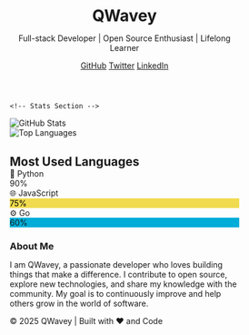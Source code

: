 <!DOCTYPE html>
<html lang="en">
<head>
<meta charset="UTF-8">
<meta name="viewport" content="width=device-width, initial-scale=1.0">
<title>QWavey GitHub Profile</title>
<link href="https://fonts.googleapis.com/css2?family=Roboto:wght@400;700&display=swap" rel="stylesheet">
<style>
  /* ===== Reset & Global ===== */
  * {
    margin: 0;
    padding: 0;
    box-sizing: border-box;
  }

  body {
    font-family: 'Roboto', sans-serif;
    background: linear-gradient(135deg, #1f1c2c, #928dab);
    color: #fff;
    line-height: 1.6;
  }

  a {
    text-decoration: none;
    color: inherit;
  }

  /* ===== Container ===== */
  .container {
    max-width: 1000px;
    margin: 50px auto;
    padding: 20px;
  }

  /* ===== Header ===== */
  header {
    text-align: center;
    margin-bottom: 50px;
  }

  header h1 {
    font-size: 3em;
    background: linear-gradient(90deg, #ff6a00, #ee0979);
    -webkit-background-clip: text;
    -webkit-text-fill-color: transparent;
    animation: slideIn 2s ease-out;
  }

  @keyframes slideIn {
    from { opacity: 0; transform: translateY(-50px);}
    to { opacity: 1; transform: translateY(0);}
  }

  header p {
    font-size: 1.2em;
    margin-top: 10px;
    color: #ddd;
  }

  /* ===== Buttons ===== */
  .buttons {
    display: flex;
    justify-content: center;
    gap: 20px;
    margin-top: 25px;
  }

  .buttons a {
    padding: 12px 25px;
    border-radius: 30px;
    background: linear-gradient(90deg, #ff6a00, #ee0979);
    color: #fff;
    font-weight: bold;
    transition: 0.3s;
  }

  .buttons a:hover {
    transform: translateY(-5px);
    box-shadow: 0 10px 20px rgba(0,0,0,0.3);
  }

  /* ===== Stats Section ===== */
  .stats-section {
    display: flex;
    flex-wrap: wrap;
    justify-content: center;
    gap: 30px;
    margin-bottom: 50px;
    animation: fadeIn 2s ease-out;
  }

  .card {
    background: rgba(255,255,255,0.05);
    border-radius: 20px;
    padding: 20px;
    min-width: 300px;
    flex: 1;
    max-width: 450px;
    box-shadow: 0 5px 15px rgba(0,0,0,0.3);
    transition: transform 0.3s, box-shadow 0.3s;
  }

  .card:hover {
    transform: translateY(-10px);
    box-shadow: 0 15px 30px rgba(0,0,0,0.5);
  }

  .card img {
    width: 100%;
    border-radius: 15px;
  }

  @keyframes fadeIn {
    from { opacity: 0;}
    to { opacity: 1;}
  }

  /* ===== Language Bars ===== */
  .languages {
    margin: 50px 0;
  }

  .languages h2 {
    text-align: center;
    font-size: 2em;
    margin-bottom: 30px;
    background: linear-gradient(90deg, #ee0979, #ff6a00);
    -webkit-background-clip: text;
    -webkit-text-fill-color: transparent;
  }

  .language {
    display: flex;
    align-items: center;
    margin-bottom: 15px;
    animation: slideLeft 1s ease-out;
  }

  .language span {
    flex: 1;
    font-size: 1.1em;
  }

  .bar {
    flex: 3;
    height: 20px;
    background: rgba(255,255,255,0.2);
    border-radius: 10px;
    overflow: hidden;
    margin-left: 15px;
  }

  .fill {
    height: 100%;
    border-radius: 10px;
    width: 0;
    text-align: right;
    padding-right: 10px;
    color: #fff;
    font-weight: bold;
    line-height: 20px;
  }

  .python { background: #306998; animation: grow 1s forwards 0.5s; }
  .javascript { background: #f0db4f; color: #000; animation: grow 1s forwards 0.8s; }
  .go { background: #00add8; animation: grow 1s forwards 1.1s; }

  @keyframes grow {
    from { width: 0;}
    to { width: 90%;}
  }

  @keyframes slideLeft {
    from { opacity: 0; transform: translateX(-50px);}
    to { opacity: 1; transform: translateX(0);}
  }

  /* ===== Footer ===== */
  footer {
    text-align: center;
    margin: 50px 0;
    color: #aaa;
    font-size: 0.9em;
  }

  /* ===== Section Separators ===== */
  .separator {
    height: 4px;
    width: 150px;
    background: linear-gradient(90deg, #ff6a00, #ee0979);
    margin: 50px auto;
    border-radius: 2px;
  }

  /* ===== Animations for cards ===== */
  .card:hover img {
    transform: scale(1.05);
    transition: transform 0.3s;
  }

  /* ===== Extra Info Section ===== */
  .extra {
    text-align: center;
    margin-top: 50px;
  }

  .extra h3 {
    font-size: 1.8em;
    margin-bottom: 20px;
  }

  .extra p {
    font-size: 1.1em;
    max-width: 700px;
    margin: 0 auto;
    color: #ddd;
  }

</style>
</head>
<body>
  <div class="container">
    <!-- Header -->
    <header>
      <h1>QWavey</h1>
      <p>Full-stack Developer | Open Source Enthusiast | Lifelong Learner</p>
      <div class="buttons">
        <a href="https://github.com/QWavey" target="_blank">GitHub</a>
        <a href="https://twitter.com/QWavey" target="_blank">Twitter</a>
        <a href="https://www.linkedin.com/in/QWavey/" target="_blank">LinkedIn</a>
      </div>
    </header>

  <div class="separator"></div>

    <!-- Stats Section -->
   <section class="stats-section">
      <div class="card">
        <img src="https://github-readme-stats.vercel.app/api?username=QWavey&show_icons=true&theme=radical&hide_border=true" alt="GitHub Stats">
      </div>
      <div class="card">
        <img src="https://github-readme-stats.vercel.app/api/top-langs/?username=QWavey&layout=compact&theme=radical" alt="Top Languages">
      </div>
    </section>

  <div class="separator"></div>

 
  <section class="languages">
      <h2>Most Used Languages</h2>

     
      
  <div class="language">
        <span>🐍 Python</span>
        <div class="bar"><div class="fill python">90%</div></div>
      </div>
      <div class="language">
        <span>🌐 JavaScript</span>
        <div class="bar"><div class="fill javascript">75%</div></div>
      </div>
      <div class="language">
        <span>⚙️ Go</span>
        <div class="bar"><div class="fill go">60%</div></div>
      </div>
    </section>

  <div class="separator"></div>

   
  <section class="extra">
      <h3>About Me</h3>
      <p>
        I am QWavey, a passionate developer who loves building things that make a difference.
        I contribute to open source, explore new technologies, and share my knowledge with the
        community. My goal is to continuously improve and help others grow in the world of software.
      </p>
    </section>

  <footer>
      &copy; 2025 QWavey | Built with ❤️ and Code
    </footer>
  </div>
</body>
</html>
